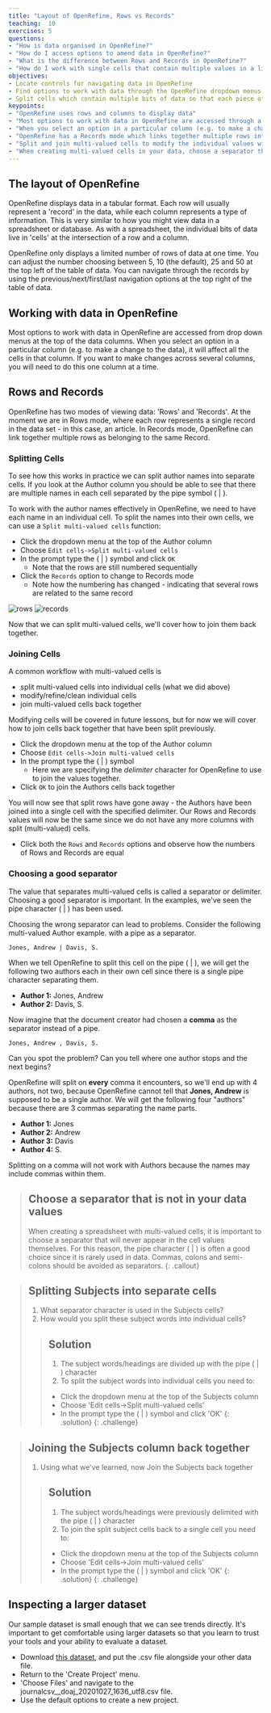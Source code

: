 ```yaml
---
title: "Layout of OpenRefine, Rows vs Records"
teaching:  10
exercises: 5
questions:
- "How is data organised in OpenRefine?"
- "How do I access options to amend data in OpenRefine?"
- "What is the difference between Rows and Records in OpenRefine?"
- "How do I work with single cells that contain multiple values in a list?"
objectives:
- Locate controls for navigating data in OpenRefine
- Find options to work with data through the OpenRefine dropdown menus
- Split cells which contain multiple bits of data so that each piece of data is in its own cell
keypoints:
- "OpenRefine uses rows and columns to display data"
- "Most options to work with data in OpenRefine are accessed through a drop down menu at the top of a data column"
- "When you select an option in a particular column (e.g. to make a change to the data), it will affect all the cells in that column"
- "OpenRefine has a Records mode which links together multiple rows into a single record"
- "Split and join multi-valued cells to modify the individual values within them"
- "When creating multi-valued cells in your data, choose a separator that will not appear in the data values"
---
```


## The layout of OpenRefine
OpenRefine displays data in a tabular format. Each row will usually represent a 'record' in the data, while each column represents a type of information. This is very similar to how you might view data in a spreadsheet or database. As with a spreadsheet, the individual bits of data live in 'cells' at the intersection of a row and a column.

OpenRefine only displays a limited number of rows of data at one time. You can adjust the number choosing between 5, 10 (the default), 25 and 50 at the top left of the table of data. You can navigate through the records by using the previous/next/first/last navigation options at the top right of the table of data.

## Working with data in OpenRefine
Most options to work with data in OpenRefine are accessed from drop down menus at the top of the data columns. When you select an option in a particular column (e.g. to make a change to the data), it will affect all the cells in that column. If you want to make changes across several columns, you will need to do this one column at a time.

## Rows and Records
OpenRefine has two modes of viewing data: 'Rows' and 'Records'. At the moment we are in Rows mode, where each row represents a single record in the data set - in this case, an article. In Records mode, OpenRefine can link together multiple rows as belonging to the same Record.

### Splitting Cells

To see how this works in practice we can split author names into separate cells. If you look at the Author column you should be able to see that there are multiple names in each cell separated by the pipe symbol ( \| ).

To work with the author names effectively in OpenRefine, we need to have each name in an individual cell. To split the names into their own cells, we can use a `Split multi-valued cells` function:

* Click the dropdown menu at the top of the Author column
* Choose `Edit cells->Split multi-valued cells`
* In the prompt type the ( \| ) symbol and click `OK`
    * Note that the rows are still numbered sequentially
* Click the `Records` option to change to Records mode
    * Note how the numbering has changed - indicating that several rows are related to the same record

 ![rows](../assets/img/rows.png)
 ![records](../assets/img/records.png)

Now that we can split multi-valued cells, we'll cover how to join them back together.

### Joining Cells

A common workflow with multi-valued cells is

- split multi-valued cells into individual cells (what we did above)
- modify/refine/clean individual cells
- join multi-valued cells back together

Modifying cells will be covered in future lessons, but for now we will cover how to join cells back together that have been split previously.

* Click the dropdown menu at the top of the Author column
* Choose `Edit cells->Join multi-valued cells`
* In the prompt type the ( \| ) symbol
    * Here we are specifying the *delimiter* character for OpenRefine to use to join the values together.
* Click `OK` to join the Authors cells back together

You will now see that split rows have gone away - the Authors have been joined into a single cell with the specified delimiter. Our Rows and
Records values will now be the same since we do not have any more columns with split (multi-valued) cells.

* Click both the `Rows` and `Records` options and observe how the numbers of Rows and Records are equal

### Choosing a good separator

The value that separates multi-valued cells is called a separator or delimiter. Choosing a good
separator is important. In the examples, we've seen the pipe character ( \| ) has been used.

Choosing the wrong separator can lead to problems. Consider the following multi-valued Author example.
with a pipe as a separator.
```
Jones, Andrew | Davis, S.
```

When we tell OpenRefine to split this cell on the pipe ( \| ), we will get the following two authors each in their own cell since there is a single pipe character separating them.

- **Author 1:** Jones, Andrew
- **Author 2:** Davis, S.

Now imagine that the document creator had chosen a **comma** as the separator instead of a pipe.

```
Jones, Andrew , Davis, S.
```

Can you spot the problem? Can you tell where one author stops and the next begins?  

OpenRefine will split on **every** comma it encounters,
so we'll end up with 4 authors, not two, because OpenRefine cannot tell that **Jones, Andrew** is supposed to be a single author. We will get
the following four "authors" because there are 3 commas separating the name parts.

- **Author 1:** Jones
- **Author 2:** Andrew
- **Author 3:** Davis
- **Author 4:** S.

Splitting on a comma will not work with Authors because the names may include commas within them.

> ## Choose a separator that is not in your data values
>
> When creating a spreadsheet with multi-valued cells, it is important to choose a separator that will never appear in
> the cell values themselves. For this reason, the pipe character ( \| ) is often a good choice since it
> is rarely used in data. Commas, colons and semi-colons should be avoided as separators.
{: .callout}

>## Splitting Subjects into separate cells
>
>1. What separator character is used in the Subjects cells?
>2. How would you split these subject words into individual cells?
>
> > ## Solution
> > 1. The subject words/headings are divided up with the pipe ( \| ) character
> > 2. To split the subject words into individual cells you need to:
> > * Click the dropdown menu at the top of the Subjects column
> > * Choose 'Edit cells->Split multi-valued cells'
> > * In the prompt type the ( \| ) symbol and click 'OK'
> {: .solution}
{: .challenge}

>## Joining the Subjects column back together
>
>1. Using what we've learned, now Join the Subjects back together
>
> > ## Solution
> > 1. The subject words/headings were previously delimited with the pipe ( \| ) character
> > 2. To join the split subject cells back to a single cell you need to:
> > * Click the dropdown menu at the top of the Subjects column
> > * Choose 'Edit cells->Join multi-valued cells'
> > * In the prompt type the ( \| ) symbol and click 'OK'
> {: .solution}
{: .challenge}

## Inspecting a larger dataset

Our sample dataset is small enough that we can see trends directly. It's important
to get comfortable using larger datasets so that you learn to trust your tools and
your ability to evaluate a dataset.

* Download 
[this dataset](https://drive.google.com/file/d/1NuD49fcXdzpvLRfDDa23nq6y9lb7t8KY/view?usp=sharing), 
and put the .csv file alongside your other data file.
* Return to the 'Create Project' menu.
* 'Choose Files' and navigate to the journalcsv__doaj_20201027_1636_utf8.csv file.
* Use the default options to create a new project.
